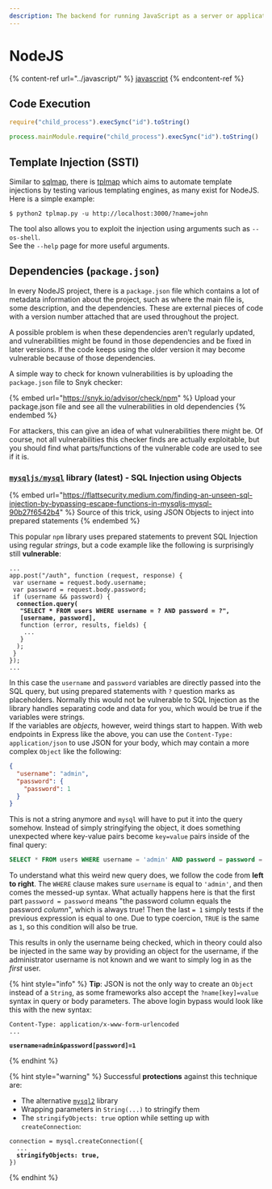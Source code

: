 ```yaml
---
description: The backend for running JavaScript as a server or application
---
```


# NodeJS

{% content-ref url="../javascript/" %}
[javascript](../javascript/)
{% endcontent-ref %}

## Code Execution

```javascript
require("child_process").execSync("id").toString()

process.mainModule.require("child_process").execSync("id").toString()
```

## Template Injection (SSTI)

Similar to [sqlmap](https://github.com/sqlmapproject/sqlmap), there is [tplmap](https://github.com/epinna/tplmap) which aims to automate template injections by testing various templating engines, as many exist for NodeJS. Here is a simple example:

```shell-session
$ python2 tplmap.py -u http://localhost:3000/?name=john
```

The tool also allows you to exploit the injection using arguments such as `--os-shell`. \
See the `--help` page for more useful arguments.&#x20;

## Dependencies (`package.json`)

In every NodeJS project, there is a `package.json` file which contains a lot of metadata information about the project, such as where the main file is, some description, and the dependencies. These are external pieces of code with a version number attached that are used throughout the project.&#x20;

A possible problem is when these dependencies aren't regularly updated, and vulnerabilities might be found in those dependencies and be fixed in later versions. If the code keeps using the older version it may become vulnerable because of those dependencies.&#x20;

A simple way to check for known vulnerabilities is by uploading the `package.json` file to Snyk checker:

{% embed url="https://snyk.io/advisor/check/npm" %}
Upload your package.json file and see all the vulnerabilities in old dependencies
{% endembed %}

For attackers, this can give an idea of what vulnerabilities there might be. Of course, not all vulnerabilities this checker finds are actually exploitable, but you should find what parts/functions of the vulnerable code are used to see if it is.&#x20;

### [`mysqljs/mysql`](https://www.npmjs.com/package/mysql) library (latest) - SQL Injection using Objects

{% embed url="https://flattsecurity.medium.com/finding-an-unseen-sql-injection-by-bypassing-escape-functions-in-mysqljs-mysql-90b27f6542b4" %}
Source of this trick, using JSON Objects to inject into prepared statements
{% endembed %}

This popular `npm` library uses prepared statements to prevent SQL Injection using regular _strings_, but a code example like the following is surprisingly still **vulnerable**:

<pre class="language-javascript"><code class="lang-javascript">...
app.post("/auth", function (request, response) {
 var username = request.body.username;
 var password = request.body.password;
 if (username &#x26;&#x26; password) {
<strong>  connection.query(
</strong><strong>   "SELECT * FROM users WHERE username = ? AND password = ?",
</strong><strong>   [username, password],
</strong>   function (error, results, fields) {
    ...
   }
  );
 }
});
...
</code></pre>

In this case the `username` and `password` variables are directly passed into the SQL query, but using prepared statements with `?` question marks as placeholders. Normally this would not be vulnerable to SQL Injection as the library handles separating code and data for you, which would be true if the variables were strings. \
If the variables are _objects,_ however, weird things start to happen. With web endpoints in Express like the above, you can use the `Content-Type: application/json` to use JSON for your body, which may contain a more complex `Object` like the following:

```json
{
  "username": "admin",
  "password": {
    "password": 1
  }
}
```

This is not a string anymore and `mysql` will have to put it into the query somehow. Instead of simply stringifying the object, it does something unexpected where key-value pairs become `key=value` pairs inside of the final query:

```sql
SELECT * FROM users WHERE username = 'admin' AND password = password = 1
```

To understand what this weird new query does, we follow the code from **left to right**. The `WHERE` clause makes sure `username` is equal to `'admin'`, and then comes the messed-up syntax. What actually happens here is that the first part `password = password` means "the password column equals the password _column_", which is always true! Then the last `= 1` simply tests if the previous expression is equal to one. Due to type coercion, `TRUE` is the same as `1`, so this condition will also be true.&#x20;

This results in only the username being checked, which in theory could also be injected in the same way by providing an object for the username, if the administrator username is not known and we want to simply log in as the _first_ user.&#x20;

{% hint style="info" %}
**Tip**: JSON is not the only way to create an `Object` instead of a `String`, as some frameworks also accept the `?name[key]=value` syntax in query or body parameters. The above login bypass would look like this with the new syntax:

<pre class="language-javascript"><code class="lang-javascript">Content-Type: application/x-www-form-urlencoded
...

<strong>username=admin&#x26;password[password]=1
</strong></code></pre>
{% endhint %}

{% hint style="warning" %}
Successful **protections** against this technique are:

* The alternative [`mysql2`](https://www.npmjs.com/package/mysql2) library
* Wrapping parameters in `String(...)` to stringify them
* The `stringifyObjects: true` option while setting up with `createConnection`:

<pre class="language-javascript"><code class="lang-javascript">connection = mysql.createConnection({
  ...
<strong>  stringifyObjects: true,
</strong>})
</code></pre>
{% endhint %}
